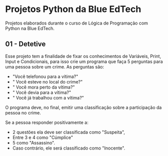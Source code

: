 # Projetos Python da Blue EdTech
Projetos elaborados durante o curso de Lógica de Programação com Python na Blue EdTech.

## 01 - Detetive

Esse projeto tem a finalidade de fixar os conhecimentos de Variáveis, Print, Input e Condicionais, para isso crie um programa que faça 5 perguntas para uma pessoa sobre um crime. As perguntas são:

- "Você telefonou para a vítima?"
- " Você esteve no local do crime?"
- " Você mora perto da vítima?"
- " Você devia para a vítima?"
- " Você já trabalhou com a vítima?"

O programa deve, no final, emitir uma classificação sobre a participação da pessoa no crime.

Se a pessoa responder positivamente a:

- 2 questões ela deve ser classificada como "Suspeita",
- Entre 3 e 4 como "Cúmplice"
- 5 como "Assassino".
- Caso contrário, ele será classificado como "Inocente".
